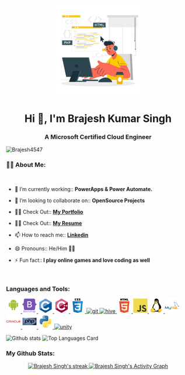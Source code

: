 <p align="center">
<a href="#"><img width="50%" height="auto"  src="https://github.com/Brajesh4547/Brajesh4547/blob/main/programmer-concept-illustration_114360-2923.webp" height="45px" /></a>
</p>
<h1 align="center">Hi 👋, I'm Brajesh Kumar Singh</h1>
<h3 align="center">A Microsoft Certified Cloud Engineer</h3>

<p align="left"> <img src="https://komarev.com/ghpvc/?username=Brajesh4547&label=Profile%20views&color=0e75b6&style=flat" alt="Brajesh4547" /> </p>


<h3 align="left">🙋‍♂️ About Me:</h3><br>

- 🌱 I’m currently working:: <b>PowerApps & Power Automate.</b><br>


- 👯 I’m looking to collaborate on:: <b>OpenSource Projects</b>

- 👨‍💻 Check Out:: **[My Portfolio](https://brajeshsinghsekhawat.netlify.app/)**<br>

- 👨‍💻 Check Out:: **[My Resume](https://github.com/Brajesh4547/Brajesh4547/blob/main/BRAJESH's%20Resume.pdf)**<br>

- 📫 How to reach me:: **[Linkedin](https://in.linkedin.com/in/brajeshsinghrajput)**<br>


- 😄 Pronouns:: He/Him 💁‍♂️ <br>

- ⚡ Fun fact::<b>  I play online games and love coding as well </b>
<br>
<h3 align="left">Languages and Tools:</h3>
<p align="left"> <a href="https://developer.android.com" target="_blank"> <img src="https://raw.githubusercontent.com/devicons/devicon/master/icons/android/android-original-wordmark.svg" alt="android" width="40" height="40"/> </a> <a href="https://getbootstrap.com" target="_blank"> <img src="https://raw.githubusercontent.com/devicons/devicon/master/icons/bootstrap/bootstrap-plain-wordmark.svg" alt="bootstrap" width="40" height="40"/> </a> <a href="https://www.cprogramming.com/" target="_blank"> <img src="https://raw.githubusercontent.com/devicons/devicon/master/icons/c/c-original.svg" alt="c" width="40" height="40"/> </a> <a href="https://www.w3schools.com/cpp/" target="_blank"> <img src="https://raw.githubusercontent.com/devicons/devicon/master/icons/cplusplus/cplusplus-original.svg" alt="cplusplus" width="40" height="40"/> </a> <a href="https://www.w3schools.com/css/" target="_blank"> <img src="https://raw.githubusercontent.com/devicons/devicon/master/icons/css3/css3-original-wordmark.svg" alt="css3" width="40" height="40"/> </a> <a href="https://git-scm.com/" target="_blank"> <img src="https://www.vectorlogo.zone/logos/git-scm/git-scm-icon.svg" alt="git" width="40" height="40"/> </a> <a href="https://hive.apache.org/" target="_blank"> <img src="https://www.vectorlogo.zone/logos/apache_hive/apache_hive-icon.svg" alt="hive" width="40" height="40"/> </a> <a href="https://www.w3.org/html/" target="_blank"> <img src="https://raw.githubusercontent.com/devicons/devicon/master/icons/html5/html5-original-wordmark.svg" alt="html5" width="40" height="40"/> </a> <a href="https://developer.mozilla.org/en-US/docs/Web/JavaScript" target="_blank"> <img src="https://raw.githubusercontent.com/devicons/devicon/master/icons/javascript/javascript-original.svg" alt="javascript" width="40" height="40"/> </a> <a href="https://www.linux.org/" target="_blank"> <img src="https://raw.githubusercontent.com/devicons/devicon/master/icons/linux/linux-original.svg" alt="linux" width="40" height="40"/> </a> <a href="https://www.mysql.com/" target="_blank"> <img src="https://raw.githubusercontent.com/devicons/devicon/master/icons/mysql/mysql-original-wordmark.svg" alt="mysql" width="40" height="40"/> </a> <a href="https://www.oracle.com/" target="_blank"> <img src="https://raw.githubusercontent.com/devicons/devicon/master/icons/oracle/oracle-original.svg" alt="oracle" width="40" height="40"/> </a> <a href="https://www.php.net" target="_blank"> <img src="https://raw.githubusercontent.com/devicons/devicon/master/icons/php/php-original.svg" alt="php" width="40" height="40"/> </a> <a href="https://www.python.org" target="_blank"> <img src="https://raw.githubusercontent.com/devicons/devicon/master/icons/python/python-original.svg" alt="python" width="40" height="40"/> </a> <a href="https://unity.com/" target="_blank"> <img src="https://www.vectorlogo.zone/logos/unity3d/unity3d-icon.svg" alt="unity" width="40" height="40"/> </a> </p>

![Github stats](https://github-readme-stats.vercel.app/api?username=Brajesh4547&theme=highcontrast&show_icons=true&count_private=true)
![Top Languages Card](https://github-readme-stats.vercel.app/api/top-langs/?username=Brajesh4547)

<h3 align="left">My Github Stats:</h3>
<p align="center">
    <a href="https://github.com/Brajesh4547/github-readme-streak-stats">
        <img title="🔥 Get streak stats for your profile at git.io/streak-stats" alt="Brajesh Singh's streak" src="https://github-readme-streak-stats.herokuapp.com/?user=Brajesh4547&theme=black-ice&hide_border=true&stroke=0000&background=060A0CD0"/>
    </a>
<a href="https://github.com/Brajesh4547/github-readme-activity-graph"><img alt="Brajesh Singh's Activity Graph" src="https://activity-graph.herokuapp.com/graph?username=Brajesh4547&bg_color=0D1117&color=5BCDEC&line=5BCDEC&point=FFFFFF&hide_border=true" /></a>

<br/>
</p>
